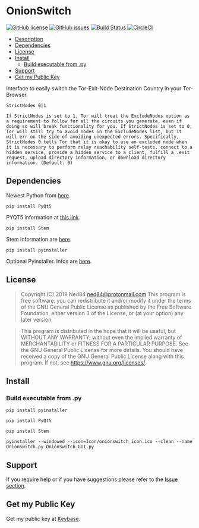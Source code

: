 # OnionSwitch

[![GitHub license](https://img.shields.io/github/license/Ned84/BreaktimeWatch?color=blue&style=plastic)](https://github.com/Ned84/OnionSwitch/blob/master/LICENSE)
[![GitHub issues](https://img.shields.io/github/issues/Ned84/BreaktimeWatch?style=plastic)](https://github.com/Ned84/OnionSwitch/issues)
[![Build Status](https://img.shields.io/endpoint.svg?url=https%3A%2F%2Factions-badge.atrox.dev%2F%2FNed84%2FBreaktimeWatch%2Fbadge&style=plastic)](https://actions-badge.atrox.dev//Ned84/OnionSwitch/goto)
[![CircleCI](https://circleci.com/gh/Ned84/OnionSwitch.svg?style=svg)](https://circleci.com/gh/Ned84/OnionSwitch)

* [Description](#description)
* [Dependencies](#dependencies)
* [License](#license)
* [Install](#install)
  * [Build executable from .py](#build-executable-from-py)
* [Support](#support)
* [Get my Public Key](#get-my-public-key)


Interface to easily switch the Tor-Exit-Node Destination Country in your Tor-Browser.

    StrictNodes 0|1

    If StrictNodes is set to 1, Tor will treat the ExcludeNodes option as a requirement to follow for all the circuits you generate, even if doing so will break functionality for you. If StrictNodes is set to 0, Tor will still try to avoid nodes in the ExcludeNodes list, but it will err on the side of avoiding unexpected errors. Specifically, StrictNodes 0 tells Tor that it is okay to use an excluded node when it is necessary to perform relay reachability self-tests, connect to a hidden service, provide a hidden service to a client, fulfill a .exit request, upload directory information, or download directory information. (Default: 0)

## Dependencies

Newest Python from [here](https://www.python.org/downloads/).

```pip install PyQt5```

PYQT5 information at [this link](https://pypi.org/project/PyQt5/).

```pip install Stem```

Stem information are [here](https://stem.torproject.org/).

```pip install pyinstaller```

Optional Pyinstaller. Infos are [here](https://www.pyinstaller.org/downloads.html).

## License

>Copyright (C) 2019  Ned84 ned84@protonmail.com
>This program is free software: you can redistribute it and/or modify
>it under the terms of the GNU General Public License as published by
>the Free Software Foundation, either version 3 of the License, or
>(at your option) any later version.

>This program is distributed in the hope that it will be useful,
>but WITHOUT ANY WARRANTY; without even the implied warranty of
>MERCHANTABILITY or FITNESS FOR A PARTICULAR PURPOSE.  See the
>GNU General Public License for more details.
>You should have received a copy of the GNU General Public License
>along with this program.  If not, see <https://www.gnu.org/licenses/>.

## Install

### Build executable from .py

```pip install pyinstaller```

```pip install PyQt5```

```pip install Stem```

```pyinstaller --windowed --icon=Icon/onionswitch_icon.ico --clean --name OnionSwitch.py OnionSwitch_GUI.py```

## Support

If you require help or if you have suggestions please refer to the [Issue section](https://github.com/Ned84/OnionSwitch/issues).

## Get my Public Key

Get my public key at [Keybase](https://keybase.io/ned84).
